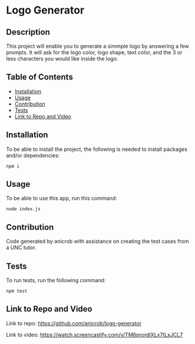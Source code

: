 # Logo Generator


## Description

This project will enable you to generate a simmple logo by answering a few prompts. It will ask for the logo color, logo shape, text color, and the 3 or less characters you would like inside the logo. 

## Table of Contents
* [Installation](#installation)
* [Usage](#usage)
* [Contribution](#contribution)
* [Tests](#tests)
* [Link to Repo and Video](#link-to-repo-and-video)

## Installation

To be able to install the project, the following is needed to install packages and/or dependencies:
~~~
npm i
~~~

## Usage

To be able to use this app, run this command:
~~~
node index.js
~~~


## Contribution

Code generated by anicrob with assistance on creating the test cases from a UNC tutor.

## Tests

To run tests, run the following command:
~~~
npm test
~~~

## Link to Repo and Video

Link to repo: https://github.com/anicrob/logo-generator

Link to video: https://watch.screencastify.com/v/TM6prordIXLx7tLxJCL7

